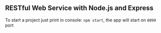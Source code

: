 ## RESTful Web Service with Node.js and Express

To start a project just print in console: `npm start`, the app will start on `8099` port
